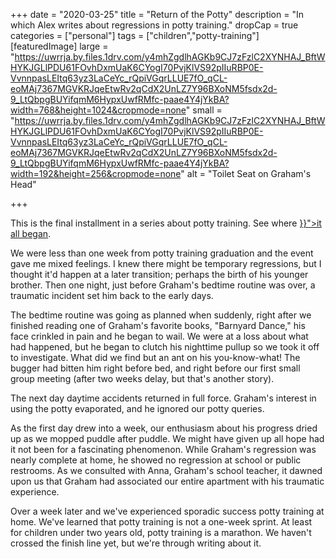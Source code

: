 +++
date = "2020-03-25"
title = "Return of the Potty"
description = "In which Alex writes about regressions in potty training."
dropCap = true
categories = ["personal"]
tags = ["children","potty-training"]
[featuredImage]
  large = "https://uwrrja.by.files.1drv.com/y4mhZgdlhAGKb9CJ7zFzlC2XYNHAJ_BftWHYKJGLlPDU61FOvhDxmUaK6CYogI70PvjKlVS92pIIuRBP0E-VvnnpasLEItq63yz3LaCeYc_rQpiVGqrLLUE7fO_qCL-eoMAj7367MGVKRJqeEtwRv2qCdX2UnLZ7Y96BXoNM5fsdx2d-9_LtQbpgBUYifqmM6HypxUwfRMfc-paae4Y4jYkBA?width=768&height=1024&cropmode=none"
  small = "https://uwrrja.by.files.1drv.com/y4mhZgdlhAGKb9CJ7zFzlC2XYNHAJ_BftWHYKJGLlPDU61FOvhDxmUaK6CYogI70PvjKlVS92pIIuRBP0E-VvnnpasLEItq63yz3LaCeYc_rQpiVGqrLLUE7fO_qCL-eoMAj7367MGVKRJqeEtwRv2qCdX2UnLZ7Y96BXoNM5fsdx2d-9_LtQbpgBUYifqmM6HypxUwfRMfc-paae4Y4jYkBA?width=192&height=256&cropmode=none"
  alt = "Toilet Seat on Graham's Head"

+++
<p class="muted-text">
This is the final installment in a series about potty training. See where <a href = "{{< ref "/posts/potty-training.md" >}}">it all began</a>.
</p>

We were less than one week from potty training graduation and the event gave me mixed feelings. I knew there might be temporary regressions, but I thought it'd happen at a later transition; perhaps the birth of his younger brother. Then one night, just before Graham's bedtime routine was over, a traumatic incident set him back to the early days.

The bedtime routine was going as planned when suddenly, right after we finished reading one of Graham's favorite books, "Barnyard Dance," his face crinkled in pain and he began to wail. We were at a loss about what had happened, but he began to clutch his nighttime pullup so we took it off to investigate. What did we find but an ant on his you-know-what! The bugger had bitten him right before bed, and right before our first small group meeting (after two weeks delay, but that's another story).

The next day daytime accidents returned in full force. Graham's interest in using the potty evaporated, and he ignored our potty queries.

As the first day drew into a week, our enthusiasm about his progress dried up as we mopped puddle after puddle. We might have given up all hope had it not been for a fascinating phenomenon. While Graham's regression was nearly complete at home, he showed no regression at school or public restrooms. As we consulted with Anna, Graham's school teacher, it dawned upon us that Graham had associated our entire apartment with his traumatic experience.

Over a week later and we've experienced sporadic success potty training at home. We've learned that potty training is not a one-week sprint. At least for children under two years old, potty training is a marathon. We haven't crossed the finish line yet, but we're through writing about it.

